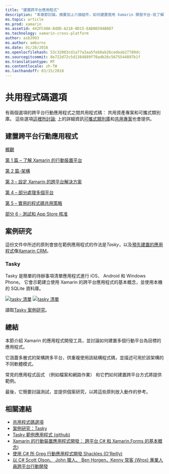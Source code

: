 ```yaml
---
title: "建置跨平台應用程式"
description: "本章節討論，摘要加上六個組件，如何建置使用 Xamarin 開發平台-從了解 Xamarin 的方式設計行動應用程式，然後測試並部署到不同的應用程式市集的應用程式。"
ms.topic: article
ms.prod: xamarin
ms.assetid: 442FC40A-84DD-A218-0D15-EAD86594B6D7
ms.technology: xamarin-cross-platform
author: asb3993
ms.author: amburns
ms.date: 01/28/2016
ms.openlocfilehash: 53c32003cd1a77a3aa5feb0ab26cedeab27789dc
ms.sourcegitcommit: 8e722d72c5d1384889f70adb26c5675544897b1f
ms.translationtype: MT
ms.contentlocale: zh-TW
ms.lasthandoff: 03/15/2018
---
```

# <a name="sharing-code-options"></a>共用程式碼選項

有兩個選項的跨平台行動應用程式之間共用程式碼： 共用資產專案和可攜式類別庫。 這些選項[這裡所討論](~/cross-platform/app-fundamentals/code-sharing.md); 上的詳細資訊[可攜式類別庫](~/cross-platform/app-fundamentals/pcl.md)和[共用專案](~/cross-platform/app-fundamentals/shared-projects.md)也會提供。

<a name="Sections" />

## <a name="building-cross-platform-mobile-apps"></a>建置跨平台行動應用程式

 [概觀](~/cross-platform/app-fundamentals/building-cross-platform-applications/overview.md)

 [第 1 篇 – 了解 Xamarin 的行動裝置平台](~/cross-platform/app-fundamentals/building-cross-platform-applications/understanding-the-xamarin-mobile-platform.md)

 [第 2 篇-架構](~/cross-platform/app-fundamentals/building-cross-platform-applications/architecture.md)

 [第 3 – 設定 Xamarin 的跨平台解決方案](~/cross-platform/app-fundamentals/building-cross-platform-applications/setting-up-a-xamarin-cross-platform-solution.md)

 [第 4 – 部分處理多個平台](~/cross-platform/app-fundamentals/building-cross-platform-applications/platform-divergence-abstraction-divergent-implementation.md)

 [第 5 – 實用的程式碼共用策略](~/cross-platform/app-fundamentals/building-cross-platform-applications/practical-code-sharing-strategies.md)

 [部分 6 - 測試和 App Store 核准](~/cross-platform/app-fundamentals/building-cross-platform-applications/testing-and-app-store-approvals.md)

 <a name="Cross-Platform_Mobile_Application_Case_Studies" />


## <a name="case-studies"></a>案例研究

這份文件中所述的原則會放在範例應用程式的作法是*Tasky*，以及[預先建置的應用程式](https://xamarin.com/prebuilt)像[Xamarin CRM](https://xamarin.com/prebuilt/#xamarincrm)。

 <a name="Tasky" />


### <a name="tasky"></a>Tasky

Tasky 是簡單的待辦事項清單應用程式進行 iOS、 Android 和 Windows Phone。
它會示範建立使用 Xamarin 的跨平台應用程式的基本概念，並使用本機的 SQLite 資料庫。

 [![tasky 清單](images/iphone-list-sml.png)](images/iphone-list.png#lightbox) [ ![tasky 清單](images/iphone-list-sml.png)](images/iphone-list.png#lightbox)

讀取[Tasky 案例研究](~/cross-platform/app-fundamentals/building-cross-platform-applications/case-study-tasky.md)。


## <a name="summary"></a>總結

本節介紹 Xamarin 的應用程式開發工具，並討論如何建置多個行動平台為目標的應用程式。

它涵蓋多層式的架構跨多平台，供重複使用該結構程式碼，並描述可用於該架構的不同軟體模式。

常見的應用程式函式 （例如檔案和網路作業） 和它們如何建置跨平台方式將提供範例。

最後，它簡要討論測試，並提供個案研究，以將這些原則放入動作的參考。



## <a name="related-links"></a>相關連結

- [共用程式碼選項](~/cross-platform/app-fundamentals/code-sharing.md)
- [案例研究：Tasky](~/cross-platform/app-fundamentals/building-cross-platform-applications/case-study-tasky.md)
- [Tasky 範例應用程式 (github)](https://developer.xamarin.com/samples/mobile/TaskyPortable/)
- [Xamarin 的行動裝置應用程式開發： 跨平台 C# 和 Xamarin.Forms 的基本概念](http://www.amazon.com/Xamarin-Mobile-Application-Development-Cross-Platform/dp/1484202155/))
- [使用 C# 所 Greg 行動應用程式開發 Shackles (O'Reilly)](http://shop.oreilly.com/product/0636920024002.do)
- [以 C# Scott Olson、 John 獵人、 Ben Horgen，Kenny 常客 (Wrox) 專業人員跨平台行動開發](http://www.wiley.com/WileyCDA/WileyTitle/productCd-1118157702.html)
